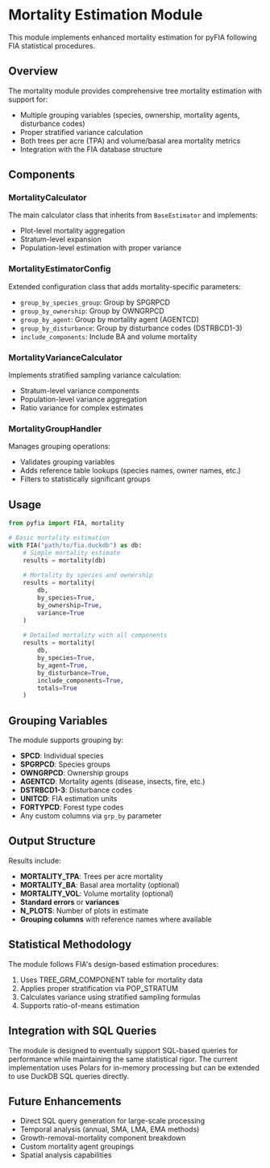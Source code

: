 # Mortality Estimation Module

This module implements enhanced mortality estimation for pyFIA following FIA statistical procedures.

## Overview

The mortality module provides comprehensive tree mortality estimation with support for:
- Multiple grouping variables (species, ownership, mortality agents, disturbance codes)
- Proper stratified variance calculation
- Both trees per acre (TPA) and volume/basal area mortality metrics
- Integration with the FIA database structure

## Components

### MortalityCalculator
The main calculator class that inherits from `BaseEstimator` and implements:
- Plot-level mortality aggregation
- Stratum-level expansion
- Population-level estimation with proper variance

### MortalityEstimatorConfig
Extended configuration class that adds mortality-specific parameters:
- `group_by_species_group`: Group by SPGRPCD
- `group_by_ownership`: Group by OWNGRPCD
- `group_by_agent`: Group by mortality agent (AGENTCD)
- `group_by_disturbance`: Group by disturbance codes (DSTRBCD1-3)
- `include_components`: Include BA and volume mortality

### MortalityVarianceCalculator
Implements stratified sampling variance calculation:
- Stratum-level variance components
- Population-level variance aggregation
- Ratio variance for complex estimates

### MortalityGroupHandler
Manages grouping operations:
- Validates grouping variables
- Adds reference table lookups (species names, owner names, etc.)
- Filters to statistically significant groups

## Usage

```python
from pyfia import FIA, mortality

# Basic mortality estimation
with FIA("path/to/fia.duckdb") as db:
    # Simple mortality estimate
    results = mortality(db)
    
    # Mortality by species and ownership
    results = mortality(
        db,
        by_species=True,
        by_ownership=True,
        variance=True
    )
    
    # Detailed mortality with all components
    results = mortality(
        db,
        by_species=True,
        by_agent=True,
        by_disturbance=True,
        include_components=True,
        totals=True
    )
```

## Grouping Variables

The module supports grouping by:
- **SPCD**: Individual species
- **SPGRPCD**: Species groups
- **OWNGRPCD**: Ownership groups
- **AGENTCD**: Mortality agents (disease, insects, fire, etc.)
- **DSTRBCD1-3**: Disturbance codes
- **UNITCD**: FIA estimation units
- **FORTYPCD**: Forest type codes
- Any custom columns via `grp_by` parameter

## Output Structure

Results include:
- **MORTALITY_TPA**: Trees per acre mortality
- **MORTALITY_BA**: Basal area mortality (optional)
- **MORTALITY_VOL**: Volume mortality (optional)
- **Standard errors** or **variances**
- **N_PLOTS**: Number of plots in estimate
- **Grouping columns** with reference names where available

## Statistical Methodology

The module follows FIA's design-based estimation procedures:
1. Uses TREE_GRM_COMPONENT table for mortality data
2. Applies proper stratification via POP_STRATUM
3. Calculates variance using stratified sampling formulas
4. Supports ratio-of-means estimation

## Integration with SQL Queries

The module is designed to eventually support SQL-based queries for performance while maintaining the same statistical rigor. The current implementation uses Polars for in-memory processing but can be extended to use DuckDB SQL queries directly.

## Future Enhancements

- Direct SQL query generation for large-scale processing
- Temporal analysis (annual, SMA, LMA, EMA methods)
- Growth-removal-mortality component breakdown
- Custom mortality agent groupings
- Spatial analysis capabilities